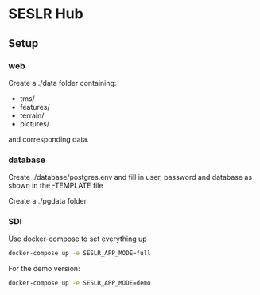 # SESLR Hub

## Setup

### web

Create a ./data folder containing:

-   tms/
-   features/
-   terrain/
-   pictures/

and corresponding data.

### database

Create ./database/postgres.env and fill in user, password and database as shown in the -TEMPLATE file

Create a ./pgdata folder

### SDI

Use docker-compose to set everything up

```bash
docker-compose up -e SESLR_APP_MODE=full
```

For the demo version:

```bash
docker-compose up -e SESLR_APP_MODE=demo
```